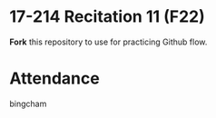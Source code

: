 # 17-214 Recitation 11 (F22)
**Fork** this repository to use for practicing Github flow.

# Attendance
bingcham
